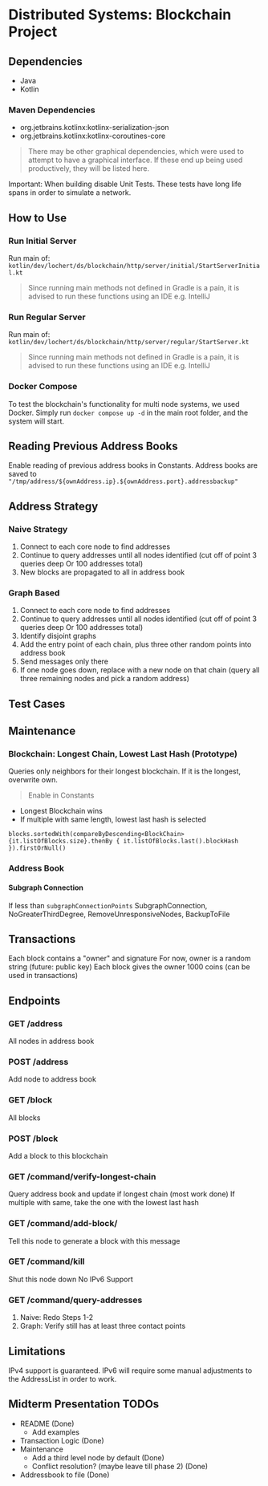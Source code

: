 # Distributed Systems: Blockchain Project

## Dependencies

- Java
- Kotlin

### Maven Dependencies

- org.jetbrains.kotlinx:kotlinx-serialization-json
- org.jetbrains.kotlinx:kotlinx-coroutines-core

> There may be other graphical dependencies, which were used to attempt to have a graphical interface.
> If these end up being used productively, they will be listed here.

Important: When building disable Unit Tests. These tests have long life spans in order to simulate a network.

## How to Use

### Run Initial Server

Run main of:
`kotlin/dev/lochert/ds/blockchain/http/server/initial/StartServerInitial.kt`

> Since running main methods not defined in Gradle is a pain, it is advised to run these functions using an IDE e.g.
> IntelliJ

### Run Regular Server

Run main of:
`kotlin/dev/lochert/ds/blockchain/http/server/regular/StartServer.kt`

> Since running main methods not defined in Gradle is a pain, it is advised to run these functions using an IDE e.g.
> IntelliJ

### Docker Compose

To test the blockchain's functionality for multi node systems, we used Docker.
Simply run `docker compose up -d` in the main root folder, and the system will start.

## Reading Previous Address Books

Enable reading of previous address books in Constants. Address books are saved to
`"/tmp/address/${ownAddress.ip}.${ownAddress.port}.addressbackup"`

## Address Strategy
### Naive Strategy
1. Connect to each core node to find addresses
2. Continue to query addresses until all nodes identified (cut off of point 3 queries deep Or 100 addresses total)
3. New blocks are propagated to all in address book

### Graph Based
1. Connect to each core node to find addresses
2. Continue to query addresses until all nodes identified (cut off of point 3 queries deep Or 100 addresses total)
3. Identify disjoint graphs
4. Add the entry point of each chain, plus three other random points into address book
5. Send messages only there
6. If one node goes down, replace with a new node on that chain (query all three remaining nodes and pick a random address)

## Test Cases

## Maintenance

### Blockchain: Longest Chain, Lowest Last Hash (Prototype)

Queries only neighbors for their longest blockchain. If it is the longest, overwrite own.

> Enable in Constants

- Longest Blockchain wins
- If multiple with same length, lowest last hash is selected

`blocks.sortedWith(compareByDescending<BlockChain> {it.listOfBlocks.size}.thenBy { it.listOfBlocks.last().blockHash }).firstOrNull()`

### Address Book

#### Subgraph Connection

If less than `subgraphConnectionPoints`
SubgraphConnection,
NoGreaterThirdDegree,
RemoveUnresponsiveNodes,
BackupToFile

## Transactions
Each block contains a "owner" and signature
For now, owner is a random string (future: public key)
Each block gives the owner 1000 coins (can be used in transactions)

## Endpoints
### GET /address
All nodes in address book

### POST /address
Add node to address book

### GET /block
All blocks

### POST /block
Add a block to this blockchain

### GET /command/verify-longest-chain
Query address book and update if longest chain (most work done)
If multiple with same, take the one with the lowest last hash

### GET /command/add-block/<block-msg>
Tell this node to generate a block with this message

### GET /command/kill
Shut this node down
No IPv6 Support
### GET /command/query-addresses
1. Naive: Redo Steps 1-2
2. Graph: Verify still has at least three contact points

## Limitations

IPv4 support is guaranteed. IPv6 will require some manual adjustments to the AddressList in order to work.

## Midterm Presentation TODOs

- README (Done)
  - Add examples
- Transaction Logic (Done)
- Maintenance
  - Add a third level node by default (Done)
  - Conflict resolution? (maybe leave till phase 2) (Done)
- Addressbook to file (Done)